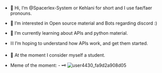 - 💜 Hi, I’m @Spacerlex-System or Kehlani for short and I use fae/faer pronouns.
- 🐢 I’m interested in Open source material and Bots regarding discord :)
- 💐 I’m currently learning about APIs and python material.
- ⛓ I’m hoping to understand how APIs work, and get them started.
- 🌈 At the moment I consider myself a student.
  
- Meme of the moment: - 🗝
![user4430_fa9d2a908d05](https://user-images.githubusercontent.com/102837031/161354801-73ddbcae-9a62-4baa-ba3a-53545c2132f6.png)
<!---
Spacerlex-System/Spacerlex-System is a ✨ special ✨ repository because its `README.md` (this file) appears on your GitHub profile.
You can click the Preview link to take a look at your changes.
--->
